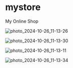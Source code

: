 # mystore

My Online Shop

![photo_2024-10-26_11-13-26](https://github.com/user-attachments/assets/5eb1a0c3-99ca-4c7f-87bb-f8b19081c17a)

![photo_2024-10-26_11-13-30](https://github.com/user-attachments/assets/f569e86e-b650-44ce-a273-b090c2b32fdc)

![photo_2024-10-26_11-13-11](https://github.com/user-attachments/assets/a25acd72-4194-44f9-b3ce-e122acc99c9d)

![photo_2024-10-26_11-13-34](https://github.com/user-attachments/assets/23e296bc-75fa-4ccc-a871-cf91d40c316a)
